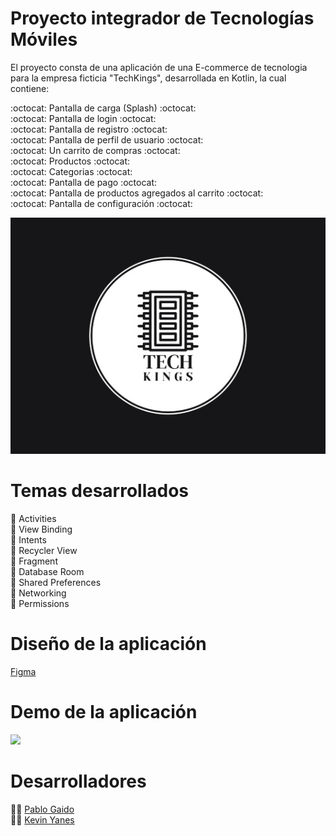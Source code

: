 # Proyecto integrador de Tecnologías Móviles

El proyecto consta de una aplicación de una E-commerce de tecnologia para la empresa ficticia "TechKings", desarrollada en Kotlin, la cual contiene:  

:octocat: Pantalla de carga (Splash) :octocat:    
:octocat: Pantalla de login :octocat:    
:octocat: Pantalla de registro :octocat:  
:octocat: Pantalla de perfil de usuario :octocat:  
:octocat: Un carrito de compras :octocat:  
:octocat: Productos :octocat:  
:octocat: Categorias :octocat:  
:octocat: Pantalla de pago :octocat:  
:octocat: Pantalla de productos agregados al carrito :octocat:  
:octocat: Pantalla de configuración :octocat:  

<p align="center">
     <img src="/resources/LogoTecnologiaMovil.jpg" />
</p>

# Temas desarrollados
📝 Activities  
📝 View Binding  
📝 Intents  
📝 Recycler View  
📝 Fragment  
📝 Database Room  
📝 Shared Preferences  
📝 Networking  
📝 Permissions  


# Diseño de la aplicación
[Figma](https://www.figma.com/file/KyBU5VFZdcYjcfLlk11tFG/Proyecto-Integrador%3A-Tecnologias-M%C3%B3viles?node-id=0%3A1)

# Demo de la aplicación
![](https://github.com/Pablo592/TecMovilesProyectoIntegrador/blob/dev/MejoradaDefinitivo.gif)

# Desarrolladores
👨‍💻 [Pablo Gaido](https://github.com/Pablo592)  
👨‍💻 [Kevin Yanes](https://github.com/kyanesdev)
